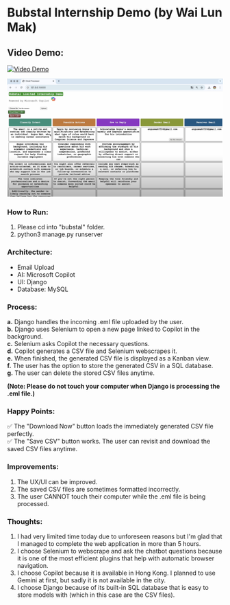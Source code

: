 # Bubstal Internship Demo (by Wai Lun Mak)

## Video Demo:

[![Video Demo](https://cdn-icons-png.flaticon.com/256/1384/1384060.png)](https://youtu.be/JVElO35-eIY)

[![Video Demo](./Youtube_Video.png)](https://youtu.be/JVElO35-eIY)

### How to Run:
1. Please cd into "bubstal" folder.
2. python3 manage.py runserver 


### Architecture:
- Email Upload 
- AI: Microsoft Copilot 
- UI: Django
- Database: MySQL 


### Process: 
**a.** Django handles the incoming .eml file uploaded by the user. <br />
**b.** Django uses Selenium to open a new page linked to Copilot in the background. <br />
**c.** Selenium asks Copilot the necessary questions. <br />
**d.** Copilot generates a CSV file and Selenium webscrapes it. <br />
**e.** When finished, the generated CSV file is displayed as a Kanban view. <br />
**f.** The user has the option to store the generated CSV in a SQL database. <br />
**g.** The user can delete the stored CSV files anytime. <br />

**(Note: Please do not touch your computer when Django is processing the .eml file.)**


### Happy Points:
✅ The "Download Now" button loads the immediately generated CSV file perfectly. <br />
✅ The "Save CSV" button works. The user can revisit and download the saved CSV files anytime. <br />

### Improvements:
1. The UX/UI can be improved. 
2. The saved CSV files are sometimes formatted incorrectly. 
3. The user CANNOT touch their computer while the .eml file is being processed. 


### Thoughts:
1. I had very limited time today due to unforeseen reasons but I'm glad that I managed to complete the web application in more than 5 hours. 
2. I choose Selenium to webscrape and ask the chatbot questions because it is one of the most efficient plugins that help with automatic browser navigation. 
3. I choose Copilot because it is available in Hong Kong. I planned to use Gemini at first, but sadly it is not available in the city. 
4. I choose Django because of its built-in SQL database that is easy to store models with (which in this case are the CSV files). 
